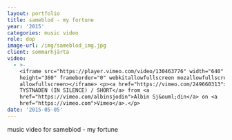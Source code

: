 ```yaml
---
layout: portfolio
title: sameblod - my fortune
year: '2015'
categories: music video
role: dop
image-url: /img/sameblod_img.jpg
client: sommarhjärta
video:
  - >-
    <iframe src="https://player.vimeo.com/video/130463776" width="640"
    height="360" frameborder="0" webkitallowfullscreen mozallowfullscreen
    allowfullscreen></iframe> <p><a href="https://vimeo.com/249660313">I
    TYSTNADEN (IN SILENCE) / SHORT</a> from <a
    href="https://vimeo.com/albinsjodin">Albin Sj&ouml;din</a> on <a
    href="https://vimeo.com">Vimeo</a>.</p>
date: '2015-05-05'
---
```

music video for sameblod - my fortune
